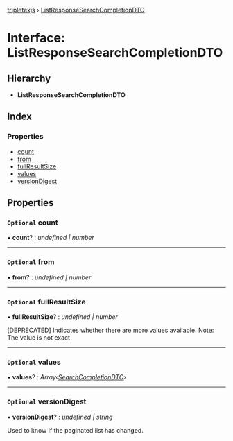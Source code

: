[tripletexjs](../README.md) › [ListResponseSearchCompletionDTO](listresponsesearchcompletiondto.md)

# Interface: ListResponseSearchCompletionDTO

## Hierarchy

* **ListResponseSearchCompletionDTO**

## Index

### Properties

* [count](listresponsesearchcompletiondto.md#optional-count)
* [from](listresponsesearchcompletiondto.md#optional-from)
* [fullResultSize](listresponsesearchcompletiondto.md#optional-fullresultsize)
* [values](listresponsesearchcompletiondto.md#optional-values)
* [versionDigest](listresponsesearchcompletiondto.md#optional-versiondigest)

## Properties

### `Optional` count

• **count**? : *undefined | number*

___

### `Optional` from

• **from**? : *undefined | number*

___

### `Optional` fullResultSize

• **fullResultSize**? : *undefined | number*

[DEPRECATED] Indicates whether there are more values available. Note: The value is not exact

___

### `Optional` values

• **values**? : *Array‹[SearchCompletionDTO](searchcompletiondto.md)›*

___

### `Optional` versionDigest

• **versionDigest**? : *undefined | string*

Used to know if the paginated list has changed.
